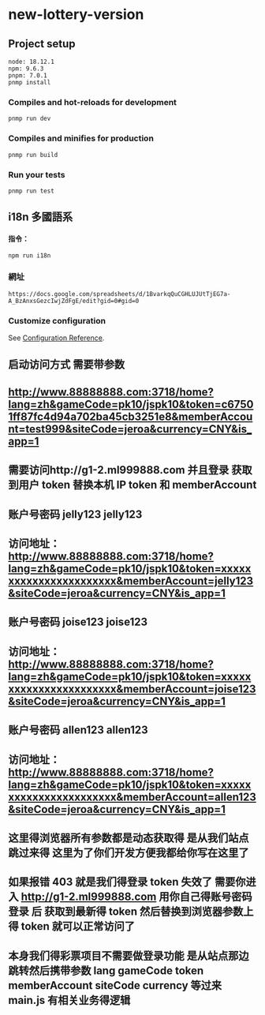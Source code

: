 # new-lottery-version

## Project setup

```
node: 18.12.1
npm: 9.6.3
pnpm: 7.0.1
pnmp install
```

### Compiles and hot-reloads for development

```
pnmp run dev
```

### Compiles and minifies for production

```
pnmp run build
```

### Run your tests

```
pnmp run test
```

## i18n 多國語系

#### 指令：

```
npm run i18n

```

### 網址

```
https://docs.google.com/spreadsheets/d/1BvarkqQuCGHLUJUtTjEG7a-A_BzAnxsGezcIwjZdFgE/edit?gid=0#gid=0

```

### Customize configuration

See [Configuration Reference](https://cli.vuejs.org/config/).

##

## 启动访问方式 需要带参数

## http://www.88888888.com:3718/home?lang=zh&gameCode=pk10/jspk10&token=c67501ff87fc4d94a702ba45cb3251e8&memberAccount=test999&siteCode=jeroa&currency=CNY&is_app=1

## 需要访问http://g1-2.ml999888.com 并且登录 获取到用户 token 替换本机 IP token 和 memberAccount

## 账户号密码 jelly123 jelly123

## 访问地址： http://www.88888888.com:3718/home?lang=zh&gameCode=pk10/jspk10&token=xxxxxxxxxxxxxxxxxxxxxxx&memberAccount=jelly123&siteCode=jeroa&currency=CNY&is_app=1

## 账户号密码 joise123 joise123

## 访问地址： http://www.88888888.com:3718/home?lang=zh&gameCode=pk10/jspk10&token=xxxxxxxxxxxxxxxxxxxxxxx&memberAccount=joise123&siteCode=jeroa&currency=CNY&is_app=1

## 账户号密码 allen123 allen123

## 访问地址： http://www.88888888.com:3718/home?lang=zh&gameCode=pk10/jspk10&token=xxxxxxxxxxxxxxxxxxxxxxx&memberAccount=allen123&siteCode=jeroa&currency=CNY&is_app=1

## 这里得浏览器所有参数都是动态获取得 是从我们站点跳过来得 这里为了你们开发方便我都给你写在这里了

## 如果报错 403 就是我们得登录 token 失效了 需要你进入 http://g1-2.ml999888.com 用你自己得账号密码登录 后 获取到最新得 token 然后替换到浏览器参数上得 token 就可以正常访问了

## 本身我们得彩票项目不需要做登录功能 是从站点那边跳转然后携带参数 lang gameCode token memberAccount siteCode currency 等过来 main.js 有相关业务得逻辑

```

```
